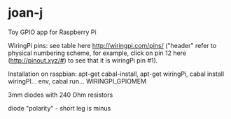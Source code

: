 # joan-j
Toy GPIO app for Raspberry Pi

WiringPi pins: see table here http://wiringpi.com/pins/ ("header" refer to physical numbering scheme, for example, click on pin 12 here (http://pinout.xyz/#) to see that it is wiringPi pin #1).

Installation on raspbian: apt-get cabal-install, apt-get wiringPi, cabal install wiringPI... env, cabal run...
WIRINGPI_GPIOMEM

3mm diodes with 240 Ohm resistors

diode "polarity" - short leg is minus
